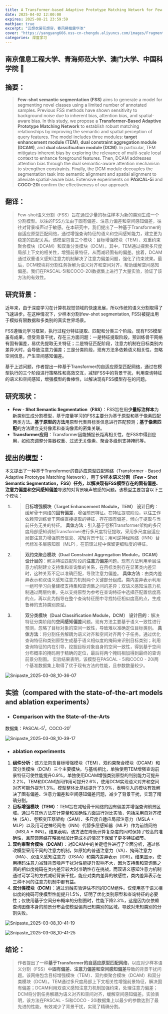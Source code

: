 ```yaml
---
title: A Transformer-based Adaptive Prototype Matching Network for Few-Shot Semantic Segmentation
date: 2025-04-02 12:00:00
expires: 2025-08-21 23:59:59
mathjax: true
excerpt: "云想衣裳花想容，春风拂槛露华浓"
cover: "https://yangyang666.oss-cn-chengdu.aliyuncs.com/images/Fragment_7_4k_a51f7.jpg"
categories: 深度学习
---
```


## 南京信息工程大学、青海师范大学、澳门大学、中国科学院  :100:


## **摘要：**

> **Few-shot semantic segmentation (FSS)** aims to generate a model for segmenting novel classes using a limited number of annotated samples. Previous FSS methods have shown sensitivity to background noise due to inherent bias, attention bias, and spatial-aware bias. In this study, we propose a **Transformer-Based Adaptive Prototype Matching Network** to establish robust matching relationships by improving the semantic and spatial perception of query features. The model includes three modules: **target enhancement module (TEM)**, **dual constraint aggregation module (DCAM)**, and **dual classification module (DCM)**. In particular, TEM mitigates inherent bias by exploring the relevance of multi-scale local context to enhance foreground features. Then, DCAM addresses attention bias through the dual semantic-aware attention mechanism to strengthen constraints. Finally, the DCM module decouples the segmentation task into semantic alignment and spatial alignment to alleviate spatial-aware bias. Extensive experiments on **PASCAL-5i** and **COCO-20i** confirm the effectiveness of our approach.



## **翻译：**

> Few-shot语义分割（FSS）旨在通过少量的标注样本为新的类别生成一个分割模型。以往的FSS方法由于固有偏差、注意力偏差和空间感知偏差，往往对背景噪声过于敏感。在本研究中，我们提出了一种基于Transformer的自适应原型匹配网络，通过增强查询特征的语义和空间感知能力，建立更为稳定的匹配关系。该模型包含三个模块：目标增强模块（TEM）、双重约束聚合模块（DCAM）和双重分类模块（DCM）。其中，TEM通过探索多尺度局部上下文的相关性，增强前景特征，从而减轻固有的偏差。接着，DCAM通过双重语义感知注意力机制解决了注意力偏差问题，强化了约束效果。最后，DCM模块将分割任务拆解为语义对齐和空间对齐，帮助缓解空间感知偏差。我们在PASCAL-5i和COCO-20i数据集上进行了大量实验，验证了该方法的有效性。

## **研究背景：**

近年来，由于深度学习在计算机视觉领域的快速发展，所以传统的语义分割取得了飞速进步。在这种情况下，少样本分割(few-shot segmentation, FSS)被提出用于模拟有限数据和多类别的真实世界场景。

FSS遵循元学习框架，执行过程分特征提取、匹配和分类三个阶段。现有FSS模型虽有成果，但受背景干扰，存在三方面问题：一是特征提取阶段，预训练骨干网络有固有偏差，易优先提取无关特征；二是特征匹配阶段，注意力机制在目标类别内差异大时，会导致注意力偏差；三是分类阶段，现有方法多依赖语义相关性，忽略空间信息，产生空间感知偏差。

基于上述问题，作者提出一种基于Transformer的自适应原型匹配网络，通过在模型执行的三个阶段进行策略性和高效交互，减轻FSS中的背景干扰，利用查询特征的语义和空间感知，增强模型的鲁棒性，以解决现有FSS模型存在的问题。



## **研究现状：**

- **Few - Shot Semantic Segmentation（FSS）**：FSS旨在用**少量标注样本**为新类别生成分割模型，基于度量学习的FSS主要分为基于原型和基于像素匹配两类方法。**基于原型的方法**用原型代表目标类信息进行匹配预测；**基于像素匹配**的方法建立支持像素和查询像素的密集关联。
- **Transformer应用**：Transformer因能捕捉长距离相关性，在FSS中得到应用，如动态调整分类器权重、过滤无关像素、聚合多级别支持掩码等。



## **提出的模型：**



本文提出了一种基于Transformer的自适应原型匹配网络（Transformer - Based Adaptive Prototype Matching Network），用于**少样本语义分割（Few - Shot Semantic Segmentation，FSS）**任务，以解决现有FSS模型存在的**固有偏差、注意力偏差和空间感知偏差**导致的对背景噪声敏感的问题。该模型主要包含以下三个模块： 

1. > **目标增强模块（Target Enhancement Module，TEM）**    **设计目的**：缓解骨干网络的**固有偏差**，增强前景特征。在特征提取阶段，以往工作依赖预训练骨干网络直接提取的特征，存在固有偏差，倾向于提取与当前任务无关的特征。    **具体方法**：引入基于卷积Transformer架构的多尺度局部感知调制Transformer进行多尺度特征提取，采用多尺度自适应局部注意力增强前景信息、减轻背景干扰；用可逆神经网络（INN）替代标准多层感知器（MLP），在前馈过程中保留更细粒度的特征。 

2. > **双约束聚合模块（Dual Constraint Aggregation Module，DCAM）**    **设计目的**：解决特征匹配阶段的**注意力偏差**问题。现有方法利用单层注意力机制建立支持集和查询集的关系，在目标类别存在显著类内差异时，这种关系不足以准确匹配，导致注意力偏差。    **具体方法**：由类内差异表示和双语义感知注意力机制两个关键部分组成。类内差异表示利用一组可学习向量建模支持集和查询集之间的差异；双语义感知注意力机制通过两层约束，先以支持原型为参考在查询特征中选择匹配置信度高的点，再以此为指导在整个查询特征图中寻找特征相似度高的点，生成鲁棒的支持类别原型。 

3. > **双分类模块（Dual Classification Module，DCM）**    **设计目的**：解决特征分类阶段的**空间感知偏差**问题。现有方法主要基于语义一致性进行预测，忽略了目标对象的空间一致性，导致难以准确定位目标类别。    **具体方法**：将分割任务解耦为语义对齐和空间对齐两个子任务。通过优化查询特征和类别原型生成基于语义相似度的掩码来识别目标类别；利用查询特征的内在引导，挖掘目标对象自身的空间一致性，得到基于空间分布概率的掩码用于精确的定位，最后将两个掩码相加得到最终的查询前景分割图。 实验结果表明，该模型在PASCAL - 5i和COCO - 20i两个基准数据集上取得了优于现有方法的性能，且参数数量较少。 

![Snipaste_2025-03-08_10-36-07](https://yangyang666.oss-cn-chengdu.aliyuncs.com/images/Snipaste_2025-03-08_10-36-07.png)





## **实验（compared with the state-of-the-art models and ablation experiments）**





- ### **Comparison with the State-of-the-Arts**



数据集：PASCAL-5${^i}$，COCO-20${^i}$

![Snipaste_2025-03-08_10-39-17](https://yangyang666.oss-cn-chengdu.aliyuncs.com/images/Snipaste_2025-03-08_10-39-17.png)







- ### **ablation experiments** 

1. **组件分析**：该方法包含目标增强模块（TEM）、双约束聚合模块（DCAM）和双分类模块（DCM）三个主要模块。与基线相比，单独使用TEM增强查询前景特征可使性能提升0.9%，单独使用DCAM增强类别原型的判别能力可提升2.2%，TEM和DCAM协同作用可提升2.6%，使用DCM实现语义对齐和空间对齐可额外提升1.3%。模型整体比基线提升了3.9%，表明引入的模块有效解决了固有偏差、注意力偏差和空间感知偏差问题，减少了背景干扰，实现了精确分割。 
2. **目标增强模块（TEM）**：TEM旨在减轻骨干网络的固有偏差并增强查询前景区域。通过与其他方法在计算量和准确性方面进行对比实验，包括采用自对齐模块（SA）、卷积变压器架构（SAM）、多尺度自适应局部注意力（MSLA + MLP）以及用可逆神经网络（INN）代替多层感知器（MLP）作为前馈网络（MSLA + INN）。结果表明，该方法在降低计算复杂度的同时保持了较高的准确性，且前馈网络在略微增加计算成本的情况下保留了更多特征细节。 
3. **双约束聚合模块（DCAM）**：对DCAM中的关键组件进行了全面分析，通过修改模型采用不同的注意力机制，如原始的普通注意力（VA）、掩码注意力（MA）、双语义感知注意力（DSAA）和类内差异表示（IDR）。结果显示，使用掩码注意力减轻背景噪声干扰对性能提升影响不大，因为支持集和查询集之间的相似度掩码在类内差异较大时准确性存在挑战。而双语义感知注意力机制通过可学习的方式减轻背景干扰，能应对类内差异的敏感性，类内差异表示在三种不同的注意力机制中都有益。
4.  **双分类模块（DCM）**：通过消融实验评估不同的DCM组件。仅使用基于语义相似度的掩码可使模型性能提升1.5%，证明了优化类别原型和查询特征的必要性；仅使用基于空间分布概率的分割图时，性能下降2.3%，这是因为仅依赖查询图像本身的前景分布会使模型偏向已知类别的区域，导致对未知类别的分割失败。 

![Snipaste_2025-03-08_10-41-19](https://yangyang666.oss-cn-chengdu.aliyuncs.com/images/Snipaste_2025-03-08_10-41-19.png)







![Snipaste_2025-03-08_10-41-25](https://yangyang666.oss-cn-chengdu.aliyuncs.com/images/Snipaste_2025-03-08_10-41-25.png)



## **结论：**

> 作者提出了一种**基于Transformer的自适应原型匹配网络**，以应对少样本语义分割（FSS）中**固有偏差、注意力偏差和空间感知偏差**导致的背景干扰问题。该网络包含目标增强模块（TEM）、双约束聚合模块（DCAM）和双分类模块（DCM）。TEM通过多尺度局部上下文相关性增强前景特征，解决固有偏差；DCAM利用双语义感知注意力机制加强约束，处理注意力偏差；DCM将分割任务解耦为语义对齐和空间对齐，缓解空间感知偏差。实验表明，该方法在PASCAL - 5i和COCO - 20i数据集上以最少的参数达到了最先进的性能，有效减少了背景干扰，实现了精确分割。 




